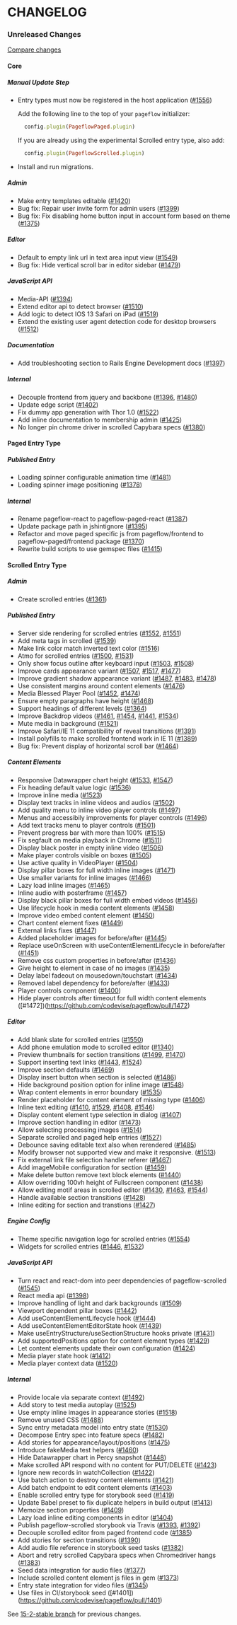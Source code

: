 # CHANGELOG

### Unreleased Changes

[Compare changes](https://github.com/codevise/pageflow/compare/15-2-stable...master)

#### Core

##### Manual Update Step

- Entry types must now be registered in the host application
  ([#1556](https://github.com/codevise/pageflow/pull/1556))

  Add the following line to the top of your `pageflow` initializer:

  ```ruby
    config.plugin(PageflowPaged.plugin)
  ```

  If you are already using the experimental Scrolled entry type, also
  add:

  ```ruby
    config.plugin(PageflowScrolled.plugin)
  ```

- Install and run migrations.

##### Admin

- Make entry templates editable
  ([#1420](https://github.com/codevise/pageflow/pull/1420))
- Bug fix: Repair user invite form for admin users
  ([#1399](https://github.com/codevise/pageflow/pull/1399))
- Bug fix: Fix disabling home button input in account form based on theme
  ([#1375](https://github.com/codevise/pageflow/pull/1375))

##### Editor

- Default to empty link url in text area input view
  ([#1549](https://github.com/codevise/pageflow/pull/1549))
- Bug fix: Hide vertical scroll bar in editor sidebar
  ([#1479](https://github.com/codevise/pageflow/pull/1479))

##### JavaScript API

- Media-API
  ([#1394](https://github.com/codevise/pageflow/pull/1394))
- Extend editor api to detect browser
  ([#1510](https://github.com/codevise/pageflow/pull/1510))
- Add logic to detect IOS 13 Safari on iPad
  ([#1519](https://github.com/codevise/pageflow/pull/1519))
- Extend the existing user agent detection code for desktop browsers
  ([#1512](https://github.com/codevise/pageflow/pull/1512))

##### Documentation

- Add troubleshooting section to Rails Engine Development docs
  ([#1397](https://github.com/codevise/pageflow/pull/1397))

##### Internal

- Decouple frontend from jquery and backbone
  ([#1396](https://github.com/codevise/pageflow/pull/1396),
   [#1480](https://github.com/codevise/pageflow/pull/1480))
- Update edge script
  ([#1402](https://github.com/codevise/pageflow/pull/1402))
- Fix dummy app generation with Thor 1.0
  ([#1522](https://github.com/codevise/pageflow/pull/1522))
- Add inline documentation to membership admin
  ([#1425](https://github.com/codevise/pageflow/pull/1425))
- No longer pin chrome driver in scrolled Capybara specs
  ([#1380](https://github.com/codevise/pageflow/pull/1380))

#### Paged Entry Type

##### Published Entry

- Loading spinner configurable animation time
  ([#1481](https://github.com/codevise/pageflow/pull/1481))
- Loading spinner image positioning
  ([#1378](https://github.com/codevise/pageflow/pull/1378))

##### Internal

- Rename pageflow-react to pageflow-paged-react
  ([#1387](https://github.com/codevise/pageflow/pull/1387))
- Update package path in jshintignore
  ([#1395](https://github.com/codevise/pageflow/pull/1395))
- Refactor and move paged specific js from pageflow/frontend to pageflow-paged/frontend package
  ([#1370](https://github.com/codevise/pageflow/pull/1370))
- Rewrite build scripts to use gemspec files
  ([#1415](https://github.com/codevise/pageflow/pull/1415))

#### Scrolled Entry Type

##### Admin

- Create scrolled entries
  ([#1361](https://github.com/codevise/pageflow/pull/1361))

##### Published Entry

- Server side rendering for scrolled entries
  ([#1552](https://github.com/codevise/pageflow/pull/1552),
   [#1551](https://github.com/codevise/pageflow/pull/1551))
- Add meta tags in scrolled
  ([#1539](https://github.com/codevise/pageflow/pull/1539))
- Make link color match inverted text color
  ([#1516](https://github.com/codevise/pageflow/pull/1516))
- Atmo for scrolled entries
  ([#1500](https://github.com/codevise/pageflow/pull/1500),
   [#1531](https://github.com/codevise/pageflow/pull/1531))
- Only show focus outline after keyboard input
  ([#1503](https://github.com/codevise/pageflow/pull/1503),
   [#1508](https://github.com/codevise/pageflow/pull/1508))
- Improve cards appearance variant
  ([#1507](https://github.com/codevise/pageflow/pull/1507),
   [#1517](https://github.com/codevise/pageflow/pull/1517),
   [#1477](https://github.com/codevise/pageflow/pull/1477))
- Improve gradient shadow appearance variant
  ([#1487](https://github.com/codevise/pageflow/pull/1487),
   [#1483](https://github.com/codevise/pageflow/pull/1483),
   [#1478](https://github.com/codevise/pageflow/pull/1478))
- Use consistent margins around content elements
  ([#1476](https://github.com/codevise/pageflow/pull/1476))
- Media Blessed Player Pool
  ([#1452](https://github.com/codevise/pageflow/pull/1452),
   [#1474](https://github.com/codevise/pageflow/pull/1474))
- Ensure empty paragraphs have height
  ([#1468](https://github.com/codevise/pageflow/pull/1468))
- Support headings of different levels
  ([#1364](https://github.com/codevise/pageflow/pull/1364))
- Improve Backdrop videos
  ([#1461](https://github.com/codevise/pageflow/pull/1461),
   [#1454](https://github.com/codevise/pageflow/pull/1454),
   [#1441](https://github.com/codevise/pageflow/pull/1441),
   [#1534](https://github.com/codevise/pageflow/pull/1534))
- Mute media in background
  ([#1521](https://github.com/codevise/pageflow/pull/1521))
- Improve Safari/IE 11 compatibility of reveal transitions
  ([#1391](https://github.com/codevise/pageflow/pull/1391))
- Install polyfills to make scrolled frontend work in IE 11
  ([#1389](https://github.com/codevise/pageflow/pull/1389))
- Bug fix: Prevent display of horizontal scroll bar
  ([#1464](https://github.com/codevise/pageflow/pull/1464))

##### Content Elements

- Responsive Datawrapper chart height
  ([#1533](https://github.com/codevise/pageflow/pull/1533),
   [#1547](https://github.com/codevise/pageflow/pull/1547))
- Fix heading default value logic
  ([#1536](https://github.com/codevise/pageflow/pull/1536))
- Improve inline media
  ([#1523](https://github.com/codevise/pageflow/pull/1523))
- Display text tracks in inline videos and audios
  ([#1502](https://github.com/codevise/pageflow/pull/1502))
- Add quality menu to inline video player controls
  ([#1497](https://github.com/codevise/pageflow/pull/1497))
- Menus and accessibily improvements for player controls
  ([#1496](https://github.com/codevise/pageflow/pull/1496))
- Add text tracks menu to player controls
  ([#1501](https://github.com/codevise/pageflow/pull/1501))
- Prevent progress bar with more than 100%
  ([#1515](https://github.com/codevise/pageflow/pull/1515))
- Fix segfault on media playback in Chrome
  ([#1511](https://github.com/codevise/pageflow/pull/1511))
- Display black poster in empty inline video
  ([#1506](https://github.com/codevise/pageflow/pull/1506))
- Make player controls visible on boxes
  ([#1505](https://github.com/codevise/pageflow/pull/1505))
- Use active quality in VideoPlayer
  ([#1504](https://github.com/codevise/pageflow/pull/1504))
- Display pillar boxes for full width inline images
  ([#1471](https://github.com/codevise/pageflow/pull/1471))
- Use smaller variants for inline images
  ([#1466](https://github.com/codevise/pageflow/pull/1466))
- Lazy load inline images
  ([#1465](https://github.com/codevise/pageflow/pull/1465))
- Inline audio with posterframe
  ([#1457](https://github.com/codevise/pageflow/pull/1457))
- Display black pillar boxes for full width embed videos
  ([#1456](https://github.com/codevise/pageflow/pull/1456))
- Use lifecycle hook in media content elements
  ([#1458](https://github.com/codevise/pageflow/pull/1458))
- Improve video embed content element
  ([#1450](https://github.com/codevise/pageflow/pull/1450))
- Chart content element fixes
  ([#1449](https://github.com/codevise/pageflow/pull/1449))
- External links fixes
  ([#1447](https://github.com/codevise/pageflow/pull/1447))
- Added placeholder images for before/after
  ([#1445](https://github.com/codevise/pageflow/pull/1445))
- Replace useOnScreen with useContentElementLifecycle in before/after
  ([#1451](https://github.com/codevise/pageflow/pull/1451))
- Remove css custom properties in before/after
  ([#1436](https://github.com/codevise/pageflow/pull/1436))
- Give height to element in case of no images
  ([#1435](https://github.com/codevise/pageflow/pull/1435))
- Delay label fadeout on mousedown/touchstart
  ([#1434](https://github.com/codevise/pageflow/pull/1434))
- Removed label dependency for before/after
  ([#1433](https://github.com/codevise/pageflow/pull/1433))
- Player controls component
  ([#1400](https://github.com/codevise/pageflow/pull/1400))
- Hide player controls after timeout for full width content elements
  ([#1472])(https://github.com/codevise/pageflow/pull/1472)

##### Editor

- Add blank slate for scrolled entries
  ([#1550](https://github.com/codevise/pageflow/pull/1550))
- Add phone emulation mode to scrolled editor
  ([#1340](https://github.com/codevise/pageflow/pull/1340))
- Preview thumbnails for section transitions
  ([#1499](https://github.com/codevise/pageflow/pull/1499),
   [#1470](https://github.com/codevise/pageflow/pull/1470))
- Support inserting text links
  ([#1443](https://github.com/codevise/pageflow/pull/1443),
   [#1524](https://github.com/codevise/pageflow/pull/1524))
- Improve section defaults
  ([#1469](https://github.com/codevise/pageflow/pull/1469))
- Display insert button when section is selected
  ([#1486](https://github.com/codevise/pageflow/pull/1486))
- Hide background position option for inline image
  ([#1548](https://github.com/codevise/pageflow/pull/1548))
- Wrap content elements in error boundary
  ([#1535](https://github.com/codevise/pageflow/pull/1535))
- Render placeholder for content element of missing type
  ([#1406](https://github.com/codevise/pageflow/pull/1406))
- Inline text editing
  ([#1410](https://github.com/codevise/pageflow/pull/1410),
   [#1529](https://github.com/codevise/pageflow/pull/1529),
   [#1408](https://github.com/codevise/pageflow/pull/1408),
   [#1546](https://github.com/codevise/pageflow/pull/1546))
- Display content element type selection in dialog
  ([#1407](https://github.com/codevise/pageflow/pull/1407))
- Improve section handling in editor
  ([#1473](https://github.com/codevise/pageflow/pull/1473))
- Allow selecting processing images
  ([#1514](https://github.com/codevise/pageflow/pull/1514))
- Separate scrolled and paged help entries
  ([#1527](https://github.com/codevise/pageflow/pull/1527))
- Debounce saving editable text also when rerendered
  ([#1485](https://github.com/codevise/pageflow/pull/1485))
- Modify browser not supported view and make it responsive.
  ([#1513](https://github.com/codevise/pageflow/pull/1513))
- Fix external link file selection handler referer
  ([#1467](https://github.com/codevise/pageflow/pull/1467))
- Add imageMobile configuration for section
  ([#1459](https://github.com/codevise/pageflow/pull/1459))
- Make delete button remove text block elements
  ([#1440](https://github.com/codevise/pageflow/pull/1440))
- Allow overriding 100vh height of Fullscreen component
  ([#1438](https://github.com/codevise/pageflow/pull/1438))
- Allow editing motif areas in scrolled editor
  ([#1430](https://github.com/codevise/pageflow/pull/1430),
   [#1463](https://github.com/codevise/pageflow/pull/1463),
   [#1544](https://github.com/codevise/pageflow/pull/1544))
- Handle available section transitions
  ([#1428](https://github.com/codevise/pageflow/pull/1428))
- Inline editing for section and transtions
  ([#1427](https://github.com/codevise/pageflow/pull/1427))

##### Engine Config

- Theme specific navigation logo for scrolled entries
  ([#1554](https://github.com/codevise/pageflow/pull/1554))
- Widgets for scrolled entries
  ([#1446](https://github.com/codevise/pageflow/pull/1446),
   [#1532](https://github.com/codevise/pageflow/pull/1532))

##### JavaScript API

- Turn react and react-dom into peer dependencies of pageflow-scrolled
  ([#1545](https://github.com/codevise/pageflow/pull/1545))
- React media api
  ([#1398](https://github.com/codevise/pageflow/pull/1398))
- Improve handling of light and dark backgrounds
  ([#1509](https://github.com/codevise/pageflow/pull/1509))
- Viewport dependent pillar boxes
  ([#1442](https://github.com/codevise/pageflow/pull/1442))
- Add useContentElementLifecycle hook
  ([#1444](https://github.com/codevise/pageflow/pull/1444))
- Add useContentElementEditorState hook
  ([#1439](https://github.com/codevise/pageflow/pull/1439))
- Make useEntryStructure/useSectionStructure hooks private
  ([#1431](https://github.com/codevise/pageflow/pull/1431))
- Add supportedPositions option for content element types
  ([#1429](https://github.com/codevise/pageflow/pull/1429))
- Let content elements update their own configuration
  ([#1424](https://github.com/codevise/pageflow/pull/1424))
- Media player state hook
  ([#1412](https://github.com/codevise/pageflow/pull/1412))
- Media player context data
  ([#1520](https://github.com/codevise/pageflow/pull/1520))

##### Internal

- Provide locale via separate context
  ([#1492](https://github.com/codevise/pageflow/pull/1492))
- Add story to test media autoplay
  ([#1525](https://github.com/codevise/pageflow/pull/1525))
- Use empty inline images in appearance stories
  ([#1518](https://github.com/codevise/pageflow/pull/1518))
- Remove unused CSS
  ([#1488](https://github.com/codevise/pageflow/pull/1488))
- Sync entry metadata model into entry state
  ([#1530](https://github.com/codevise/pageflow/pull/1530))
- Decompose Entry spec into feature specs
  ([#1482](https://github.com/codevise/pageflow/pull/1482))
- Add stories for appearance/layout/positions
  ([#1475](https://github.com/codevise/pageflow/pull/1475))
- Introduce fakeMedia test helpers
  ([#1460](https://github.com/codevise/pageflow/pull/1460))
- Hide Datawrapper chart in Percy snapshot
  ([#1448](https://github.com/codevise/pageflow/pull/1448))
- Make scrolled API respond with no content for PUT/DELETE
  ([#1423](https://github.com/codevise/pageflow/pull/1423))
- Ignore new records in watchCollection
  ([#1422](https://github.com/codevise/pageflow/pull/1422))
- Use batch action to destroy content elements
  ([#1421](https://github.com/codevise/pageflow/pull/1421))
- Add batch endpoint to edit content elements
  ([#1403](https://github.com/codevise/pageflow/pull/1403))
- Enable scrolled entry type for storybook seed
  ([#1419](https://github.com/codevise/pageflow/pull/1419))
- Update Babel preset to fix duplicate helpers in build output
  ([#1413](https://github.com/codevise/pageflow/pull/1413))
- Memoize section properties
  ([#1409](https://github.com/codevise/pageflow/pull/1409))
- Lazy load inline editing components in editor
  ([#1404](https://github.com/codevise/pageflow/pull/1404))
- Publish pageflow-scrolled storybook via Travis
  ([#1393](https://github.com/codevise/pageflow/pull/1393),
   [#1392](https://github.com/codevise/pageflow/pull/1392))
- Decouple scrolled editor from paged frontend code
  ([#1385](https://github.com/codevise/pageflow/pull/1385))
- Add stories for section transitions
  ([#1390](https://github.com/codevise/pageflow/pull/1390))
- Add audio file reference in storybook seed tasks
  ([#1382](https://github.com/codevise/pageflow/pull/1382))
- Abort and retry scrolled Capybara specs when Chromedriver hangs
  ([#1383](https://github.com/codevise/pageflow/pull/1383))
- Seed data integration for audio files
  ([#1377](https://github.com/codevise/pageflow/pull/1377))
- Include scrolled content element js files in gem
  ([#1373](https://github.com/codevise/pageflow/pull/1373))
- Entry state integration for video files
  ([#1345](https://github.com/codevise/pageflow/pull/1345))
- Use files in CI/storybook seed
  ([#1401])(https://github.com/codevise/pageflow/pull/1401)

See
[15-2-stable branch](https://github.com/codevise/pageflow/blob/15-2-stable/CHANGELOG.md)
for previous changes.
